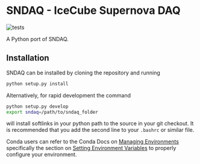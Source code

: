 # SNDAQ - IceCube Supernova DAQ

![tests](https://github.com/icecube/pysndaq/actions/workflows/tests.yml/badge.svg)

A Python port of SNDAQ.

## Installation
SNDAQ can be installed by cloning the repository and running

```bash
python setup.py install
```

Alternatively, for rapid development the command

```bash
python setup.py develop
export sndaq=/path/to/sndaq_folder
```

will install softlinks in your python path to the source in your git checkout. It is recommended that you add the 
second line to your `.bashrc` or similar file.

Conda users can refer to the Conda Docs on 
[Managing Environments](https://conda.io/projects/conda/en/latest/user-guide/tasks/manage-environments.html) 
specifically the section on 
[Setting Environment Variables](https://conda.io/projects/conda/en/latest/user-guide/tasks/manage-environments.html#setting-environment-variables)
to properly configure your environment.
